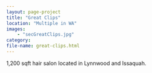 ```yaml
---
layout: page-project
title: "Great Clips"
location: "Multiple in WA"
images: 
    - "secGreatClips.jpg"
category:
file-name: great-clips.html
---
```


1,200 sqft hair salon located in Lynnwood and Issaquah. 
